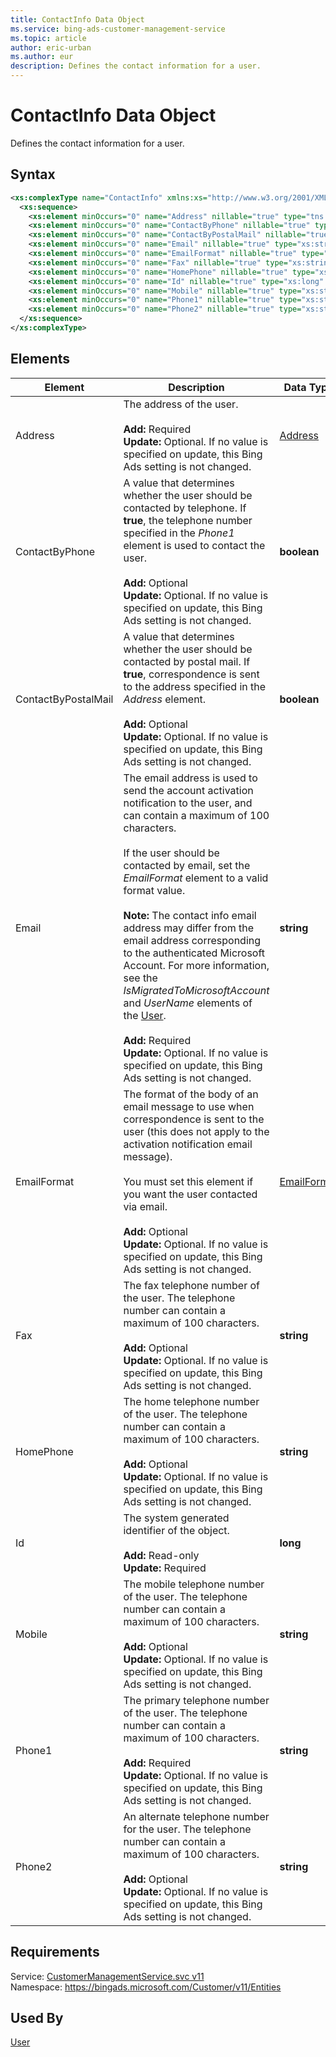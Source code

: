 ```yaml
---
title: ContactInfo Data Object
ms.service: bing-ads-customer-management-service
ms.topic: article
author: eric-urban
ms.author: eur
description: Defines the contact information for a user.
---
```

# ContactInfo Data Object
Defines the contact information for a user.

## Syntax
```xml
<xs:complexType name="ContactInfo" xmlns:xs="http://www.w3.org/2001/XMLSchema">
  <xs:sequence>
    <xs:element minOccurs="0" name="Address" nillable="true" type="tns:Address" />
    <xs:element minOccurs="0" name="ContactByPhone" nillable="true" type="xs:boolean" />
    <xs:element minOccurs="0" name="ContactByPostalMail" nillable="true" type="xs:boolean" />
    <xs:element minOccurs="0" name="Email" nillable="true" type="xs:string" />
    <xs:element minOccurs="0" name="EmailFormat" nillable="true" type="tns:EmailFormat" />
    <xs:element minOccurs="0" name="Fax" nillable="true" type="xs:string" />
    <xs:element minOccurs="0" name="HomePhone" nillable="true" type="xs:string" />
    <xs:element minOccurs="0" name="Id" nillable="true" type="xs:long" />
    <xs:element minOccurs="0" name="Mobile" nillable="true" type="xs:string" />
    <xs:element minOccurs="0" name="Phone1" nillable="true" type="xs:string" />
    <xs:element minOccurs="0" name="Phone2" nillable="true" type="xs:string" />
  </xs:sequence>
</xs:complexType>
```

## <a name="elements"></a>Elements

|Element|Description|Data Type|
|-----------|---------------|-------------|
|<a name="address"></a>Address|The address of the user.<br/><br/>**Add:** Required<br/>**Update:** Optional. If no value is specified on update, this Bing Ads setting is not changed.|[Address](address.md)|
|<a name="contactbyphone"></a>ContactByPhone|A value that determines whether the user should be contacted by telephone. If **true**, the telephone number specified in the *Phone1* element is used to contact the user.<br/><br/>**Add:** Optional<br/>**Update:** Optional. If no value is specified on update, this Bing Ads setting is not changed.|**boolean**|
|<a name="contactbypostalmail"></a>ContactByPostalMail|A value that determines whether the user should be contacted by postal mail. If **true**, correspondence is sent to the address specified in the *Address* element.<br/><br/>**Add:** Optional<br/>**Update:** Optional. If no value is specified on update, this Bing Ads setting is not changed.|**boolean**|
|<a name="email"></a>Email|The email address is used to send the account activation notification to the user, and can contain a maximum of 100 characters.<br /><br />If the user should be contacted by email, set the *EmailFormat* element to a valid format value.<br /><br />**Note:** The contact info email address may differ from the email address corresponding to the authenticated Microsoft Account. For more information, see the *IsMigratedToMicrosoftAccount* and *UserName* elements of the [User](../customer-management-service/user.md).<br/><br/>**Add:** Required<br/>**Update:** Optional. If no value is specified on update, this Bing Ads setting is not changed.|**string**|
|<a name="emailformat"></a>EmailFormat|The format of the body of an email message to use when correspondence is sent to the user (this does not apply to the activation notification email message).<br /><br />You must set this element if you want the user contacted via email.<br/><br/>**Add:** Optional<br/>**Update:** Optional. If no value is specified on update, this Bing Ads setting is not changed.|[EmailFormat](emailformat.md)|
|<a name="fax"></a>Fax|The fax telephone number of the user. The telephone number can contain a maximum of 100 characters.<br/><br/>**Add:** Optional<br/>**Update:** Optional. If no value is specified on update, this Bing Ads setting is not changed.|**string**|
|<a name="homephone"></a>HomePhone|The home telephone number of the user. The telephone number can contain a maximum of 100 characters.<br/><br/>**Add:** Optional<br/>**Update:** Optional. If no value is specified on update, this Bing Ads setting is not changed.|**string**|
|<a name="id"></a>Id|The system generated identifier of the object.<br/><br/>**Add:** Read-only<br/>**Update:** Required|**long**|
|<a name="mobile"></a>Mobile|The mobile telephone number of the user. The telephone number can contain a maximum of 100 characters.<br/><br/>**Add:** Optional<br/>**Update:** Optional. If no value is specified on update, this Bing Ads setting is not changed.|**string**|
|<a name="phone1"></a>Phone1|The primary telephone number of the user. The telephone number can contain a maximum of 100 characters.<br/><br/>**Add:** Required<br/>**Update:** Optional. If no value is specified on update, this Bing Ads setting is not changed.|**string**|
|<a name="phone2"></a>Phone2|An alternate telephone number for the user. The telephone number can contain a maximum of 100 characters.<br/><br/>**Add:** Optional<br/>**Update:** Optional. If no value is specified on update, this Bing Ads setting is not changed.|**string**|

## Requirements
Service: [CustomerManagementService.svc v11](https://clientcenter.api.bingads.microsoft.com/Api/CustomerManagement/v11/CustomerManagementService.svc)  
Namespace: https://bingads.microsoft.com/Customer/v11/Entities  

## Used By
[User](user.md)  

